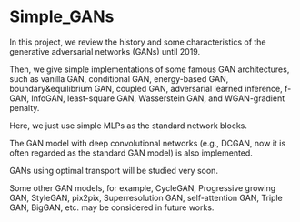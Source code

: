 # Simple_GANs



In this project, we review the history and some characteristics of the generative adversarial networks (GANs) until 2019. 

Then, we give simple implementations of some famous GAN architectures, such as vanilla GAN, conditional GAN, energy-based GAN, boundary&equilibrium GAN, coupled GAN, adversarial learned inference, f-GAN, InfoGAN, least-square GAN, Wasserstein GAN, and WGAN-gradient penalty. 

Here, we just use simple MLPs as the standard network blocks.

The GAN model with deep convolutional networks (e.g., DCGAN, now it is often regarded as the standard GAN model) is also implemented.

GANs using optimal transport will be studied very soon.

Some other GAN models, for example, CycleGAN, Progressive growing GAN, StyleGAN, pix2pix, Superresolution GAN, self-attention GAN, Triple GAN, BigGAN, etc. may be considered in future works.